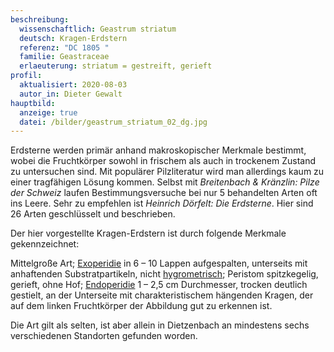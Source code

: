 ```yaml
---
beschreibung:
  wissenschaftlich: Geastrum striatum
  deutsch: Kragen-Erdstern
  referenz: "DC 1805 "
  familie: Geastraceae
  erlaeuterung: striatum = gestreift, gerieft
profil:
  aktualisiert: 2020-08-03
  autor_in: Dieter Gewalt
hauptbild:
  anzeige: true
  datei: /bilder/geastrum_striatum_02_dg.jpg
---
```

Erdsterne werden primär anhand makroskopischer Merkmale bestimmt, wobei die Fruchtkörper sowohl in frischem als auch in trockenem Zustand zu untersuchen sind. Mit populärer Pilzliteratur wird man allerdings kaum zu einer tragfähigen Lösung kommen. Selbst mit *Breitenbach & Kränzlin: Pilze der Schweiz* laufen Bestimmungsversuche bei nur 5 behandelten Arten oft ins Leere. Sehr zu empfehlen ist *Heinrich Dörfelt: Die Erdsterne*. Hier sind 26 Arten geschlüsselt und beschrieben.

Der hier vorgestellte Kragen-Erdstern ist durch folgende Merkmale gekennzeichnet:

Mittelgroße Art; [Exoperidie](Exoperidie "Glossar") in 6 – 10 Lappen aufgespalten, unterseits mit anhaftenden Substratpartikeln, nicht [hygrometrisch](hygrometrisch "Glossar"); Peristom spitzkegelig, gerieft, ohne Hof; [Endoperidie](Endoperidie "Glossar") 1 – 2,5 cm Durchmesser, trocken deutlich gestielt, an der Unterseite mit charakteristischem hängenden Kragen, der auf dem linken Fruchtkörper der Abbildung gut zu erkennen ist.

Die Art gilt als selten, ist aber allein in Dietzenbach an mindestens sechs verschiedenen Standorten gefunden worden.